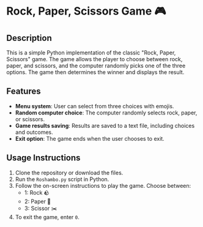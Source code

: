 # Rock, Paper, Scissors Game 🎮

## Description
This is a simple Python implementation of the classic "Rock, Paper, Scissors" game. The game allows the player to choose between rock, paper, and scissors, and the computer randomly picks one of the three options. The game then determines the winner and displays the result.

## Features
- **Menu system**: User can select from three choices with emojis.
- **Random computer choice**: The computer randomly selects rock, paper, or scissors.
- **Game results saving**: Results are saved to a text file, including choices and outcomes.
- **Exit option**: The game ends when the user chooses to exit.

## Usage Instructions
1. Clone the repository or download the files.
2. Run the `Roshambo.py` script in Python.
3. Follow the on-screen instructions to play the game. Choose between:
   - 1: Rock 🪨
   - 2: Paper 📄
   - 3: Scissor ✂️
4. To exit the game, enter `0`.

